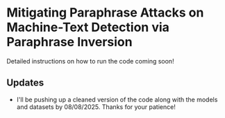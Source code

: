 
# Mitigating Paraphrase Attacks on Machine-Text Detection via Paraphrase Inversion

Detailed instructions on how to run the code coming soon!

## Updates
- I'll be pushing up a cleaned version of the code along with the models and datasets by 08/08/2025. Thanks for your patience!
